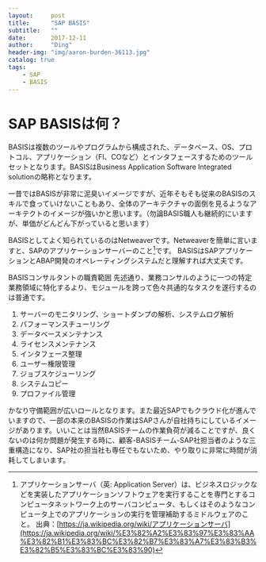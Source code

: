 ```yaml
---
layout:     post
title:      "SAP BASIS"
subtitle:   ""
date:       2017-12-11
author:     "Ding"
header-img: "img/aaron-burden-36113.jpg"
catalog: true
tags:
    - SAP
    - BASIS
---
```

# SAP BASISは何？

BASISは複数のツールやプログラムから構成された、データベース、OS、プロトコル、アプリケーション（FI、COなど）とインタフェースするためのツールセットとなります。BASISはBusiness Application Software Integrated solutionの略称となります。

一昔ではBASISが非常に泥臭いイメージですが、近年そもそも従来のBASISのスキルで食っていけないこともあり、全体のアーキテクチャの面倒を見るようなアーキテクトのイメージが強いかと思います。（勿論BASIS職人も継続的にいますが、単価がどんどん下がっていると思います） 

BASISとしてよく知られているのはNetweaverです。Netweaverを簡単に言いますと、SAPのアプリケーションサーバーのこと[^1]です。
BASISはSAPアプリケーションとABAP開発のオペレーティングシステムだと理解すれば大丈夫です。

BASISコンサルタントの職責範囲
先述通り、業務コンサルのように一つの特定業務領域に特化するより、モジュールを跨って色々共通的なタスクを遂行するのは普通です。
1. サーバーのモニタリング、ショートダンプの解析、システムログ解析
2. パフォーマンスチューリング
3. データベースメンテナンス
4. ライセンスメンテナンス
5. インタフェース整理
6. ユーザー権限管理
7. ジョブスケジューリング
8. システムコピー
9. プロファイル管理

かなり守備範囲が広いロールとなります。また最近SAPでもクラウド化が進んでいますので、一部の本来のBASISの作業はSAPさんが自社持ちにしているイメージがあります。いいことは当然BASISチームの作業負荷が減ることですが、良くないのは何か問題が発生する時に、顧客-BASISチーム-SAP社担当者のような三重構造になり、SAP社の担当社も専任でもないため、やり取りに非常に時間が消耗してしまいます。

[^1]:	アプリケーションサーバ（英: Application Server）は、ビジネスロジックなどを実装したアプリケーションソフトウェアを実行することを専門とするコンピュータネットワーク上のサーバコンピュータ、もしくはそのようなコンピュータ上でのアプリケーションの実行を管理補助するミドルウェアのこと。
	出典：[https://ja.wikipedia.org/wiki/アプリケーションサーバ](https://ja.wikipedia.org/wiki/%E3%82%A2%E3%83%97%E3%83%AA%E3%82%B1%E3%83%BC%E3%82%B7%E3%83%A7%E3%83%B3%E3%82%B5%E3%83%BC%E3%83%90)